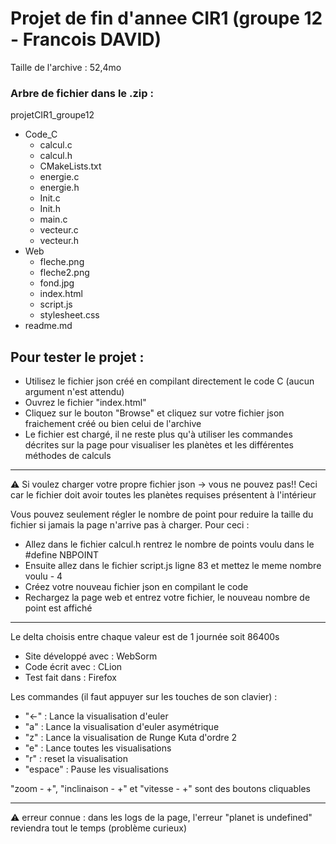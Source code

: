 Projet de fin d'annee CIR1 (groupe 12 - Francois DAVID)
=======

Taille de l'archive : 52,4mo

### Arbre de fichier dans le .zip :
projetCIR1_groupe12
* Code_C
    * calcul.c
    * calcul.h
    * CMakeLists.txt
    * energie.c
    * energie.h
    * Init.c
    * Init.h
    * main.c
    * vecteur.c
    * vecteur.h
* Web 
    * fleche.png
    * fleche2.png
    * fond.jpg
    * index.html
    * script.js
    * stylesheet.css
* readme.md

**Pour tester le projet :** 
- 
* Utilisez le fichier json créé en compilant directement le code C (aucun argument n'est attendu)
* Ouvrez le fichier "index.html"
* Cliquez sur le bouton "Browse" et cliquez sur votre fichier json fraichement créé ou bien celui de l'archive
* Le fichier est chargé, il ne reste plus qu'à utiliser les commandes décrites sur la page pour visualiser les planètes et les différentes méthodes de calculs

-------------
⚠️ Si voulez charger votre propre fichier json -> vous ne pouvez pas!! 
Ceci car le fichier doit avoir toutes les planètes requises présentent à l'intérieur

Vous pouvez seulement régler le nombre de point pour reduire la taille du fichier si jamais la page n'arrive pas à charger.
Pour ceci :
* Allez dans le fichier calcul.h rentrez le nombre de points voulu dans le #define NBPOINT
* Ensuite allez dans le fichier script.js ligne 83 et mettez le meme nombre voulu - 4
* Créez votre nouveau fichier json en compilant le code
* Rechargez la page web et entrez votre fichier, le nouveau nombre de point est affiché
-------------

Le delta choisis entre chaque valeur est de 1 journée soit 86400s

* Site développé avec : WebSorm
* Code écrit avec : CLion
* Test fait dans : Firefox

Les commandes (il faut appuyer sur les touches de son clavier) : 

* "<-" : Lance la visualisation d'euler
* "a" : Lance la visualisation d'euler asymétrique
* "z" : Lance la visualisation de Runge Kuta d'ordre 2
* "e" : Lance toutes les visualisations
* "r" : reset la visualisation
* "espace" : Pause les visualisations

"zoom - +", "inclinaison - +" et "vitesse - +" sont des boutons cliquables

-------------
⚠️ erreur connue : dans les logs de la page, l'erreur "planet is undefined" reviendra tout le temps (problème curieux)
